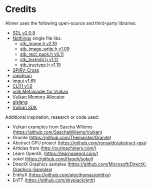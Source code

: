 # Credits

Alimer uses the following open-source and third-party libraries:

- [SDL v2.0.8](https://www.libsdl.org)
- [Nothings](https://github.com/nothings/stb) single file libs.
  - [stb_image.h v2.19](https://github.com/nothings/stb/blob/master/stb_image.h)
  - [stb_image_write.h v1.09](https://github.com/nothings/stb/blob/master/stb_image_write.h)
  - [stb_rect_pack.h v0.11](https://github.com/nothings/stb/blob/master/stb_rect_pack.h)
  - [stb_textedit.h v1.12](https://github.com/nothings/stb/blob/master/stb_textedit.h)
  - [stb_truetype.h v1.19](https://github.com/nothings/stb/blob/master/stb_truetype.h)
- [SPIRV-Cross](https://github.com/KhronosGroup/SPIRV-Cross)
- [rapidjson](https://github.com/Tencent/rapidjson)
- [imgui v1.65](https://github.com/ocornut/imgui)
- [CLI11 v1.6](https://github.com/CLIUtils/CLI11)
- [volk Metaloader for Vulkan](https://github.com/zeux/volk)
- [Vulkan Memory Allocator](https://github.com/GPUOpen-LibrariesAndSDKs/VulkanMemoryAllocator)
- [glslang](https://github.com/KhronosGroup/glslang)
- [Vulkan SDK](https://lunarg.com/vulkan-sdk/)

Additional inspiration, research or code used:

- Vulkan examples from Sascha Willems (https://github.com/SaschaWillems/Vulkan)
- Granite (https://github.com/Themaister/Granite)
- Abstract GPU project (https://github.com/ronsaldo/abstract-gpu)
- Articles from (http://ourmachinery.com/)
- Learn OpenGL (https://learnopengl.com/)
- sokol (https://github.com/floooh/sokol)
- DirectX Graphics samples (https://github.com/Microsoft/DirectX-Graphics-Samples)
- EntityX (https://github.com/alecthomas/entityx)
- EnTT (https://github.com/skypjack/entt)